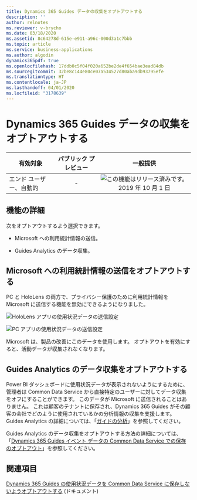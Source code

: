 ```yaml
---
title: Dynamics 365 Guides データの収集をオプトアウトする
description: ''
author: relnotes
ms.reviewer: v-brycho
ms.date: 03/18/2020
ms.assetid: 8c64278d-615e-e911-a96c-000d3a1c7bbb
ms.topic: article
ms.service: business-applications
ms.author: algodin
dynamics365pdf: true
ms.openlocfilehash: 17ddb0c5f04f020a652be2de4f654bae3ead84db
ms.sourcegitcommit: 32be8c144e80ce07a534527d80aba9db93795efe
ms.translationtype: HT
ms.contentlocale: ja-JP
ms.lasthandoff: 04/01/2020
ms.locfileid: "3178639"
---
```

# <a name="opt-out-of-collecting-dynamics-365-guides-data"></a>Dynamics 365 Guides データの収集をオプトアウトする


| 有効対象    |  パブリック プレビュー | 一般提供 | 
| ---------- | :----------: |:----------: |
|エンド ユーザー、自動的|-| ![この機能はリリース済みです。](/dynamics365-release-plan/media/green-checkmark.png "この機能はリリース済みです。") 2019 年 10 月 1 日|






## <a name="feature-details"></a>機能の詳細
<!--feature detail start -->
次をオプトアウトするよう選択できます。

- Microsoft への利用統計情報の送信。

- Guides Analytics のデータ収集。

## <a name="opt-out-of-sending-telemetry-data-to-microsoft"></a>Microsoft への利用統計情報の送信をオプトアウトする

PC と HoloLens の両方で、プライバシー保護のために利用統計情報を Microsoft に送信する機能を無効にできるようになりました。

![HoloLens アプリの使用状況データの送信設定](media/send-usage-data.png "HoloLens アプリの使用状況データの送信設定")

![PC アプリの使用状況データの送信設定](media/send-usage-data-pc.png "PC アプリの使用状況データの送信設定")

Microsoft は、製品の改善にこのデータを使用します。 オプトアウトを有効にすると、活動データが収集されなくなります。

## <a name="opt-out-of-data-collection-for-guides-analytics"></a>Guides Analytics のデータ収集をオプトアウトする

Power BI ダッシュボードに使用状況データが表示されないようにするために、管理者は Common Data Service から直接特定のユーザーに対してデータ収集をオフにすることができます。 このデータが Microsoft に送信されることはありません。 これは顧客のテナントに保存され、Dynamics 365 Guides がその顧客の会社でどのように使用されているかの分析情報の収集を支援します。 Guides Analytics の詳細については、「[ガイドの分析](https://docs.microsoft.com/dynamics365/mixed-reality/guides/analytics-guide)」を参照してください。

Guides Analytics のデータ収集をオプトアウトする方法の詳細については、「[Dynamics 365 Guides イベント データの Common Data Service での保存のオプトアウト](https://docs.microsoft.com/dynamics365/mixed-reality/guides/data-opt-out)」を参照してください。
<!--feature detail end -->










## <a name="see-also"></a>関連項目

[Dynamics 365 Guides の使用状況データを Common Data Service に保存しないようオプトアウトする](https://docs.microsoft.com/dynamics365/mixed-reality/guides/data-opt-out) (ドキュメント)
